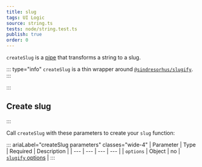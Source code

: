 ```yaml
---
title: slug
tags: UI Logic
source: string.ts
tests: node/string.test.ts
publish: true
order: 0
---
```


`createSlug` is a [pipe](/docs/logic/pipes-overview) that transforms a string to a slug.

::: type="info"
`createSlug` is a thin wrapper around [`@sindresorhus/slugify`](https://github.com/sindresorhus/slugify).
:::

:::
## Create slug
:::

Call `createSlug` with these parameters to create your `slug` function:

::: ariaLabel="createSlug parameters" classes="wide-4"
| Parameter | Type | Required | Description |
| --- | --- | --- | --- |
| `options` | Object | no | [`slugify` options](https://github.com/sindresorhus/slugify#api) |
:::

